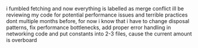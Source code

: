 i fumbled fetching and now everything is labelled as merge conflict
ill be reviewing my code for potential performance issues and terrible practices dont multiple months before,
for now i know that i have to change disposal patterns, fix performance bottlenecks, add proper error handling in networking code and put constants into 2-3 files, cause the current amount is overboard
